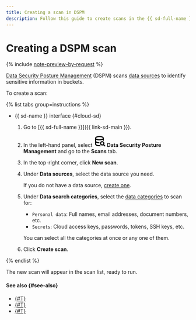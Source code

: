 ```yaml
---
title: Creating a scan in DSPM
description: Follow this guide to create scans in the {{ sd-full-name }} DSPM module.
---
```


# Creating a DSPM scan

{% include [note-preview-by-request](../../../_includes/note-preview-by-request.md) %}

[Data Security Posture Management](../../concepts/dspm.md) (DSPM) scans [data sources](../../concepts/dspm.md#data-source) to identify sensitive information in buckets.

To create a scan:

{% list tabs group=instructions %}

- {{ sd-name }} interface {#cloud-sd}

  1. Go to [{{ sd-full-name }}]({{ link-sd-main }}).
  1. In the left-hand panel, select ![Database-Magnifier](../../../_assets/console-icons/database-magnifier.svg) **Data Security Posture Management** and go to the **Scans** tab.
  1. In the top-right corner, click **New scan**.
  1. Under **Data sources**, select the data source you need.

      If you do not have a data source, [create one](./create-data-source.md).
  1. Under **Data search categories**, select the [data categories](../../concepts/dspm.md#data-source) to scan for:

      * `Personal data`: Full names, email addresses, document numbers, etc.
      * `Secrets`: Cloud access keys, passwords, tokens, SSH keys, etc.

      You can select all the categories at once or any one of them.

  1. Click **Create scan**.

{% endlist %}

The new scan will appear in the scan list, ready to run.

#### See also {#see-also}

* [{#T}](./create-data-source.md)
* [{#T}](../../concepts/dspm.md)
* [{#T}](../../security/index.md)